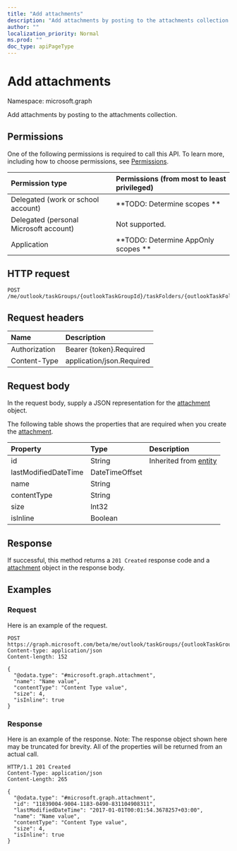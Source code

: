 ```yaml
---
title: "Add attachments"
description: "Add attachments by posting to the attachments collection."
author: ""
localization_priority: Normal
ms.prod: ""
doc_type: apiPageType
---
```


# Add attachments

Namespace: microsoft.graph

Add attachments by posting to the attachments collection.

## Permissions
One of the following permissions is required to call this API. To learn more, including how to choose permissions, see [Permissions](/concepts/permissions-reference.md).

|Permission type|Permissions (from most to least privileged)|
|:---|:---|
|Delegated (work or school account)|**TODO: Determine scopes **|
|Delegated (personal Microsoft account)|Not supported.|
|Application|**TODO: Determine AppOnly scopes **|

## HTTP request
<!-- {
  "blockType": "ignored"
}
-->
``` http
POST /me/outlook/taskGroups/{outlookTaskGroupId}/taskFolders/{outlookTaskFolderId}/tasks/{outlookTaskId}/attachments/$ref
```

## Request headers
|Name|Description|
|:---|:---|
|Authorization|Bearer {token}.Required|
|Content-Type|application/json.Required|

## Request body
In the request body, supply a JSON representation for the [attachment](../resources/attachment.md) object.

The following table shows the properties that are required when you create the [attachment](../resources/attachment.md).

|Property|Type|Description|
|:---|:---|:---|
|id|String| Inherited from [entity](../resources/entity.md)|
|lastModifiedDateTime|DateTimeOffset||
|name|String||
|contentType|String||
|size|Int32||
|isInline|Boolean||



## Response
If successful, this method returns a `201 Created` response code and a [attachment](../resources/attachment.md) object in the response body.

## Examples

### Request
Here is an example of the request.
<!-- {
  "blockType": "request",
  "name": "create_attachment_from_"
}
-->
``` http
POST https://graph.microsoft.com/beta/me/outlook/taskGroups/{outlookTaskGroupId}/taskFolders/{outlookTaskFolderId}/tasks/{outlookTaskId}/attachments
Content-type: application/json
Content-length: 152

{
  "@odata.type": "#microsoft.graph.attachment",
  "name": "Name value",
  "contentType": "Content Type value",
  "size": 4,
  "isInline": true
}
```

### Response
Here is an example of the response. Note: The response object shown here may be truncated for brevity. All of the properties will be returned from an actual call.
<!-- {
  "blockType": "response",
  "truncated": true,
  "@odata.type": "microsoft.graph.attachment"
}
-->
``` http
HTTP/1.1 201 Created
Content-Type: application/json
Content-Length: 265

{
  "@odata.type": "#microsoft.graph.attachment",
  "id": "11839004-9004-1183-0490-831104908311",
  "lastModifiedDateTime": "2017-01-01T00:01:54.3678257+03:00",
  "name": "Name value",
  "contentType": "Content Type value",
  "size": 4,
  "isInline": true
}
```

